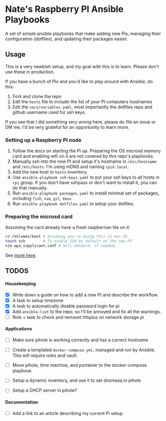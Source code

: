 # Nate's Raspberry PI Ansible Playbooks

A set of simple ansible playbooks that make adding new Pis, managing their
configuration (dotfiles), and updating their packages easier.

## Usage

This is a very newbish setup, and my goal with this is to learn. Please don't
use these in production.

If you have a bunch of PIs and you'd like to play around with Ansible, do this:

1. Fork and clone the repo
2. Edit the `hosts` file to include the list of your PI computers hostnames
3. Edit the `vars/variables.yaml`, most importantly the dotfiles repo and github
   username used for ssh keys.

If you see that I did something _very wrong_ here, please do file an issue or DM
me, I'd be very grateful for an opportunity to learn more.

### Setting up a Raspberry PI node

1. Follow the docs on starting the Pi up. Preparing the OS microsd memory card
   and enabling wifi on it are not covered by this repo's playbooks.
2. Manually ssh into the new PI and setup it's hostname in `/etc/hostname` and
   `/etc/hosts`. I'm using mDNS and naming `rpiX.local`.
3. Add the new host to `hosts` inventory.
4. Use `ansible-playbook ssh-keys.yaml` to put your ssh keys to all hosts in
   `rpi` group. If you don't have sshpass or don't want to install it, you can
   do that manually.
5. Run `ansible-playbook packages.yaml` to install minimal set of packages,
   including `fish`, `vim`, `git`, `tmux`.
6. Run `ansible-playbook dotfiles.yaml` to setup your dotfiles.

### Preparing the microsd card

Assuming the card already have a fresh raspberrian lite on it:

```bash
cd /Volumes/boot # Assuming you're doing this in mac OS.
touch ssh        # To enable SSH by default on the new PI
vim wpa_supplicant.conf # Wifi network, if needed.
```

See
[more here](https://www.raspberrypi.org/documentation/configuration/wireless/headless.md).

## TODOS

#### Housekeeping

- [x] Write down a guide on how to add a new PI and describe the workflow.
- [x] A task to setup timezone
- [x] A task to automatically disable password login for pi
- [x] Add `ansible-lint` to the repo, so I'll be annoyed and fix all the
      warnings.
- [ ] Role + task to check and remount hfsplus on network storage pi

#### Applications

- [ ] Make sure pihole is working correctly and has a correct hostname
- [ ] Create a templated `docker-compose.yml`, managed and run by Ansible. This
      will require roles and vault.

- [ ] Move pihole, time machine, and portainer to the docker-compose playbook

- [ ] Setup a dynamic inventory, and use it to set dnsmasq in pihole
- [ ] Setup a DHCP server in pihole?

#### Documentation

- [ ] Add a link to an article describing my current Pi setup.
